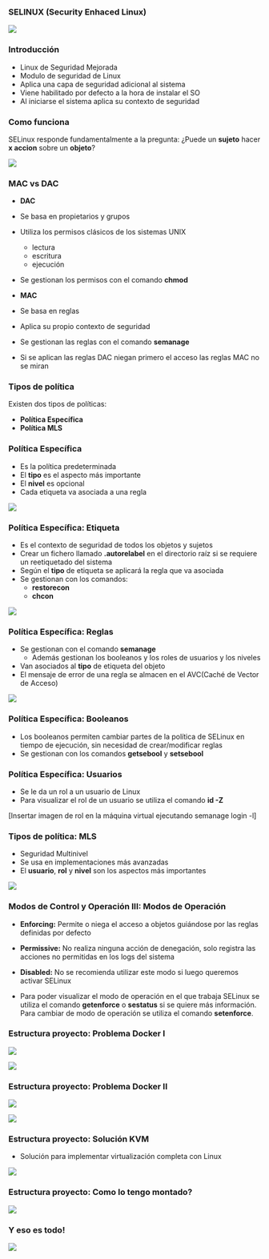 ### SELINUX (Security Enhaced Linux)

![](../aux/presentacion/selinuxxx.jpg)

### Introducción

- Linux de Seguridad Mejorada
- Modulo de seguridad de Linux
- Aplica una capa de seguridad adicional al sistema
- Viene habilitado por defecto a la hora de instalar el SO
- Al iniciarse el sistema aplica su contexto de seguridad

### Como funciona

SELinux responde fundamentalmente a la pregunta: ¿Puede un **sujeto** hacer **x accion** sobre un **objeto**?

![](../aux/presentacion/esquema_selinuxx.png)

### MAC vs DAC

- **DAC**
 - Se basa en propietarios y grupos
 - Utiliza los permisos clásicos de los sistemas UNIX
   - lectura
   - escritura
   -  ejecución
 - Se gestionan los permisos con el comando **chmod**

- **MAC**
 - Se basa en reglas
 - Aplica su propio contexto de seguridad
 - Se gestionan las reglas con el comando **semanage**
 - Si se aplican las reglas DAC niegan primero el acceso las reglas MAC no se miran

### Tipos de política

Existen dos tipos de políticas:
- **Política Específica**
- **Política MLS**

### Política Específica

- Es la política predeterminada
- El **tipo** es el aspecto más importante
- El **nivel** es opcional
- Cada etiqueta va asociada a una regla

![](../aux/presentacion/selinux_etiqueta.png)

### Política Específica: Etiqueta

- Es el contexto de seguridad de todos los objetos y sujetos
- Crear un fichero llamado **.autorelabel** en el directorio raíz si se requiere un reetiquetado del sistema
- Según el **tipo** de etiqueta se aplicará la regla que va asociada
- Se gestionan con los comandos:
  - **restorecon**
  - **chcon**


![](../aux/presentacion/etiqueta.png)

### Política Específica: Reglas

- Se gestionan con el comando **semanage**
  -  Además gestionan los booleanos y los roles de usuarios y los niveles
- Van asociados al **tipo** de etiqueta del objeto
- El mensaje de error de una regla se almacen en el AVC(Caché de Vector de Acceso)

![](../aux/presentacion/politica.png)

### Política Específica: Booleanos

- Los booleanos permiten cambiar partes de la política de SELinux en tiempo de ejecución, sin necesidad de crear/modificar reglas
- Se gestionan con los comandos **getsebool** y **setsebool**

### Política Específica: Usuarios

- Se le da un rol a un usuario de Linux
- Para visualizar el rol de un usuario se utiliza el comando **id -Z**

[Insertar imagen de rol en la máquina virtual ejecutando semanage login -l]



### Tipos de política: MLS

- Seguridad Multinivel
- Se usa en implementaciones más avanzadas
- El **usuario**, **rol** y **nivel** son los aspectos más importantes

![](../aux/presentacion/mls.jpg)


### Modos de Control y Operación III: Modos de Operación

- **Enforcing:** Permite o niega el acceso a objetos guiándose por las reglas definidas por defecto
- **Permissive:** No realiza ninguna acción de denegación, solo registra las acciones no permitidas en los logs del sistema

- **Disabled:** No se recomienda utilizar este modo si luego queremos activar SELinux

- Para poder visualizar el modo de operación en el que trabaja SELinux se utiliza el comando **getenforce** o **sestatus** si se quiere más información. Para cambiar de modo de operación se utiliza el comando **setenforce**.


### Estructura proyecto: Problema Docker I

![](../aux/presentacion/eenforcing_disabled.png)

![](../aux/presentacion/eerrores.png)

### Estructura proyecto: Problema Docker II

![](../aux/presentacion/docker_service.png)

![](../aux/presentacion/docker_info.png)

### Estructura proyecto: Solución KVM

- Solución para implementar virtualización completa con Linux

![](../aux/presentacion/KVM-logo.jpg)

### Estructura proyecto: Como lo tengo montado?

![](../aux/presentacion/esquema.png)

### Y eso es todo!

![](../aux/presentacion/preguntas.jpg)
